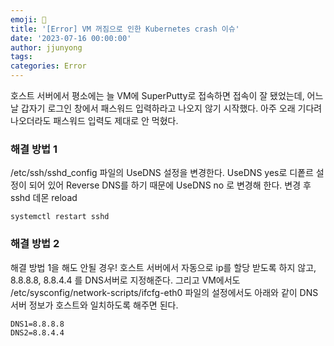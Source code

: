 ```yaml
---
emoji: 🧢
title: '[Error] VM 꺼짐으로 인한 Kubernetes crash 이슈'
date: '2023-07-16 00:00:00'
author: jjunyong
tags: 
categories: Error
---
```


호스트 서버에서 평소에는 늘 VM에 SuperPutty로 접속하면 접속이 잘 됐었는데, 어느 날 갑자기 로그인 창에서 패스워드 입력하라고 나오지 않기 시작했다.
아주 오래 기다려 나오더라도 패스워드 입력도 제대로 안 먹혔다.
<br>

### 해결 방법 1
/etc/ssh/sshd_config 파일의 UseDNS 설정을 변경한다. 
UseDNS yes로 디퐅르 설정이 되어 있어 Reverse DNS를 하기 때문에
UseDNS no 로 변경해 한다. 변경 후 sshd 데몬 reload

```
systemctl restart sshd
```

### 해결 방법 2
해결 방법 1을 해도 안될 경우! 
호스트 서버에서 자동으로 ip를 할당 받도록 하지 않고, 8.8.8.8, 8.8.4.4 를 DNS서버로 지정해준다. 
그리고 VM에서도 /etc/sysconfig/network-scripts/ifcfg-eth0 파일의 설정에서도 아래와 같이 DNS 서버 정보가 호스트와 일치하도록 해주면 된다. 
```
DNS1=8.8.8.8
DNS2=8.8.4.4
```
